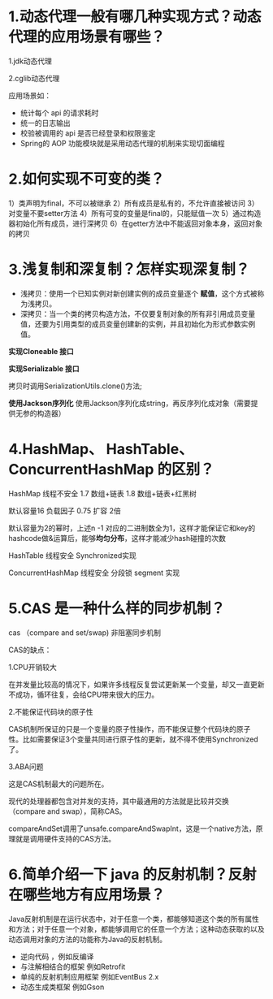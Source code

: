 # 1.动态代理一般有哪几种实现方式？动态代理的应用场景有哪些？

1.jdk动态代理

2.cglib动态代理

应用场景如：

- 统计每个 api 的请求耗时
- 统一的日志输出
- 校验被调用的 api 是否已经登录和权限鉴定
- Spring的 AOP 功能模块就是采用动态代理的机制来实现切面编程



# 2.如何实现不可变的类？



1）类声明为final，不可以被继承
2）所有成员是私有的，不允许直接被访问
3）对变量不要setter方法
4）所有可变的变量是final的，只能赋值一次
5）通过构造器初始化所有成员，进行深拷贝
6）在getter方法中不能返回对象本身，返回对象的拷贝



# 3.浅复制和深复制？怎样实现深复制？

- 浅拷贝：使用一个已知实例对新创建实例的成员变量逐个 **赋值**，这个方式被称为浅拷贝。
- 深拷贝：当一个类的拷贝构造方法，不仅要复制对象的所有非引用成员变量值，还要为引用类型的成员变量创建新的实例，并且初始化为形式参数实例值。



**实现Cloneable 接口**

**实现Serializable 接口**

拷贝时调用SerializationUtils.clone()方法;

**使用Jackson序列化**
使用Jackson序列化成string，再反序列化成对象（需要提供无参的构造器）





# 4.HashMap、 HashTable、 ConcurrentHashMap 的区别？

HashMap 线程不安全     1.7  数组+链表  1.8 数组+链表+红黑树

默认容量16  负载因子 0.75  扩容 2倍

默认容量为2的幂时，上述n -1 对应的二进制数全为1，这样才能保证它和key的hashcode做&运算后，能够**均匀分布**，这样才能减少hash碰撞的次数

HashTable 线程安全   Synchronized实现

ConcurrentHashMap 线程安全  分段锁 segment 实现





# 5.CAS 是一种什么样的同步机制？

cas （compare and set/swap) 非阻塞同步机制

CAS的缺点：

1.CPU开销较大

在并发量比较高的情况下，如果许多线程反复尝试更新某一个变量，却又一直更新不成功，循环往复，会给CPU带来很大的压力。

2.不能保证代码块的原子性

CAS机制所保证的只是一个变量的原子性操作，而不能保证整个代码块的原子性。比如需要保证3个变量共同进行原子性的更新，就不得不使用Synchronized了。

3.ABA问题

这是CAS机制最大的问题所在。

现代的处理器都包含对并发的支持，其中最通用的方法就是比较并交换（compare and swap），简称CAS。

compareAndSet调用了unsafe.compareAndSwapInt，这是一个native方法，原理就是调用硬件支持的CAS方法。



# 6.简单介绍一下 java 的反射机制？反射在哪些地方有应用场景？

Java反射机制是在运行状态中，对于任意一个类，都能够知道这个类的所有属性和方法；对于任意一个对象，都能够调用它的任意一个方法；这种动态获取的以及动态调用对象的方法的功能称为Java的反射机制。

- 逆向代码 ，例如反编译
- 与注解相结合的框架 例如Retrofit
- 单纯的反射机制应用框架 例如EventBus 2.x
- 动态生成类框架 例如Gson